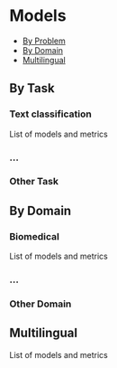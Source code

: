 # Models

- [By Problem](#by-problem)
- [By Domain](#by-domain)
- [Multilingual](#multilingual)



## By Task
### Text classification
List of models and metrics
### ...
### Other Task



## By Domain
### Biomedical
List of models and metrics
### ...
### Other Domain



## Multilingual
List of models and metrics